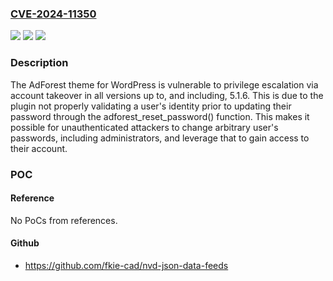### [CVE-2024-11350](https://cve.mitre.org/cgi-bin/cvename.cgi?name=CVE-2024-11350)
![](https://img.shields.io/static/v1?label=Product&message=AdForest&color=blue)
![](https://img.shields.io/static/v1?label=Version&message=*%3C%3D%205.1.6%20&color=brighgreen)
![](https://img.shields.io/static/v1?label=Vulnerability&message=CWE-640%20Weak%20Password%20Recovery%20Mechanism%20for%20Forgotten%20Password&color=brighgreen)

### Description

The AdForest theme for WordPress is vulnerable to privilege escalation via account takeover in all versions up to, and including, 5.1.6. This is due to the plugin not properly validating a user's identity prior to updating their password through the adforest_reset_password() function. This makes it possible for unauthenticated attackers to change arbitrary user's passwords, including administrators, and leverage that to gain access to their account.

### POC

#### Reference
No PoCs from references.

#### Github
- https://github.com/fkie-cad/nvd-json-data-feeds

